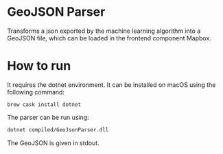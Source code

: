 # GeoJSON Parser
Transforms a json exported by the machine learning algorithm into a GeoJSON file, which can be loaded in the frontend component Mapbox.

# How to run

It requires the dotnet environment. It can be installed on macOS using the following command:

```
brew cask install dotnet
```

The parser can be run using:

```sh
dotnet compiled/GeoJsonParser.dll
```

The GeoJSON is given in stdout.
